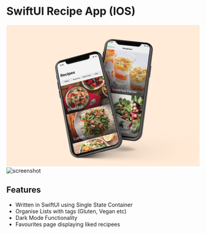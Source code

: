 # SwiftUI Recipe App (IOS) 


![](https://raw.githubusercontent.com/dhruvshah8/Recipe-IOS-App/master/Recipes%20Mockup.jpg)
![screenshot](https://github.com/mecid/swiftui-recipes-app/blob/master/Image.PNG?raw=true)

## Features 

* Written in SwiftUI using Single State Container 
* Organise Lists with tags (Gluten, Vegan etc) 
* Dark Mode Functionality 
* Favourites page displaying liked recipees  
